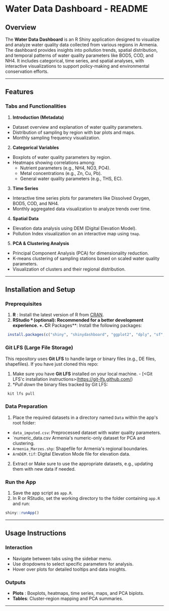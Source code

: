 # Water Data Dashboard - README

## Overview
The **Water Data Dashboard** is an R Shiny application designed to visualize and analyze water quality data collected from various regions in Armenia. The dashboard provides insights into pollution trends, spatial distribution, and temporal patterns of water quality parameters like BOD5, COD, and NH4. It includes categorical, time series, and spatial analyses, with interactive visualizations to support policy-making and environmental conservation efforts.

---


## Features 


### Tabs and Functionalities

1. **Introduction (Metadata)** 
  - Dataset overview and explanation of water quality parameters.
  - Distribution of sampling by region with bar plots and maps.
  - Monthly sampling frequency visualization.

2. **Categorical Variables** 
  - Boxplots of water quality parameters by region.
  - Heatmaps showing correlations among:
    - Nutrient parameters (e.g., NH4, NO3, PO4).
    - Metal concentrations (e.g., Zn, Cu, Pb).
    - General water quality parameters (e.g., THS, EC).

3. **Time Series** 
  - Interactive time series plots for parameters like Dissolved Oxygen, BOD5, COD, and NH4.
  - Monthly aggregated data visualization to analyze trends over time.

4. **Spatial Data**
  - Elevation data analysis using DEM (Digital Elevation Model).
  - Pollution Index visualization on an interactive map using `tmap`.

5. **PCA & Clustering Analysis** 
  - Principal Component Analysis (PCA) for dimensionality reduction.
  - K-means clustering of sampling stations based on scaled water quality parameters.
  - Visualization of clusters and their regional distribution.



---


## Installation and Setup

### Preprequisites
1. **R** : Install the latest version of R from [CRAN](https://cran.r-project.org/).
2. **RStudio
ª (optional): Recommended for a better development experience.
+. C**R Packages**: Install the following packages:

```r
 install.packages(c("shiny", "shinydashboard", "ggplot2", "dply", "sf", "terra", "tmap", "mapview", "plotly", "lubidate", "reshape2", "factoextra"))
```

### Git LFS (Large File Storage)

This repository uses **Git LFS** to handle large or binary files (e.g., DE files, shapefiles). If you have just cloned this repo:

1. Make sure you have **Git LFS** installed on your local machine.      - [<Git LFS'c installation instructions>(https://git-lfs.github.com/)
2. **Pull down* the binary files tracked by Git LFS:

```bash
 kit lfs pull
```

### Data Preparation
1. Place the required datasets in a directory named `Data` within the app's root folder:

  - `data_imputed.csv`: Preprocessed dataset with water quality parameters.
  - `numeric_data.csv
  Armenia&#39;s numeric-only dataset for PCA and clustering.
  - `Armenia_Marzes.shp`: Shapefile for Armenia's regional boundaries.
  - `ArmDEM.tif`: Digital Elevation Mode file for elevation data.

2. Extract or
  Make sure to use the appropriate datasets, e.g., updating them with new data if needed.

### Run the App
1. Save the app script as `app.R`.
2. In R or RStudio, set the working directory to the folder containing `app.R` and run:

```r
shiny::runApp()
```


---


## Usage Instructions


### Interaction
- Navigate between tabs using the sidebar menu.
- Use dropdowns to select specific parameters for analysis.
- Hover over plots for detailed tooltips and data insights.


### Outputs
- **Plots** : Boxplots, heatmaps, time series, maps, and PCA biplots.
- **Tables**: Cluster-region mapping and PCA summaries.



---
